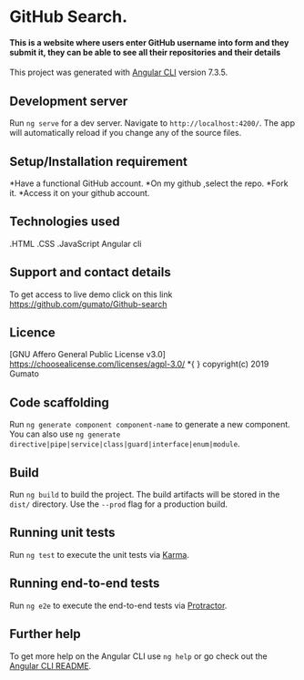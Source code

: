 # GitHub Search.
#### This is a website where  users enter GitHub username into form and they submit it, they can be able to see all their repositories and their details

This project was generated with [Angular CLI](https://github.com/angular/angular-cli) version 7.3.5.

## Development server

Run `ng serve` for a dev server. Navigate to `http://localhost:4200/`. The app will automatically reload if you change any of the source files.

## Setup/Installation requirement
*Have a functional GitHub account.
*On my github ,select the repo.
*Fork it.
*Access it on your github account.

##  Technologies  used
.HTML
.CSS
.JavaScript
Angular cli

##  Support and contact details
To get access to live demo click on this link https://github.com/gumato/Github-search

## Licence
 [GNU Affero General Public License v3.0] https://choosealicense.com/licenses/agpl-3.0/ *{ } copyright(c) 2019 Gumato



## Code scaffolding

Run `ng generate component component-name` to generate a new component. You can also use `ng generate directive|pipe|service|class|guard|interface|enum|module`.

## Build

Run `ng build` to build the project. The build artifacts will be stored in the `dist/` directory. Use the `--prod` flag for a production build.

## Running unit tests

Run `ng test` to execute the unit tests via [Karma](https://karma-runner.github.io).

## Running end-to-end tests

Run `ng e2e` to execute the end-to-end tests via [Protractor](http://www.protractortest.org/).

## Further help

To get more help on the Angular CLI use `ng help` or go check out the [Angular CLI README](https://github.com/angular/angular-cli/blob/master/README.md).
